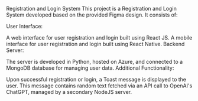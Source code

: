 Registration and Login System
This project is a Registration and Login System developed based on the provided Figma design. It consists of:

User Interface:

A web interface for user registration and login built using React JS.
A mobile interface for user registration and login built using React Native.
Backend Server:

The server is developed in Python, hosted on Azure, and connected to a MongoDB database for managing user data.
Additional Functionality:

Upon successful registration or login, a Toast message is displayed to the user. This message contains random text fetched via an API call to OpenAI's ChatGPT, managed by a secondary NodeJS server.
